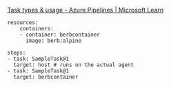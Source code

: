 [Task types & usage - Azure Pipelines | Microsoft Learn](https://learn.microsoft.com/en-us/azure/devops/pipelines/process/tasks?view=azure-devops&tabs=yaml#step-target)

```
resources:
	containers:
	- container: berbcontainer
	  image: berb:alpine

steps:
- task: SampleTask@1
  target: host # runs on the actual agent
- task: SampleTask@1
  target: berbcontainer
```